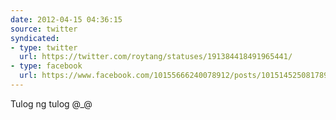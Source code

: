 ```yaml
---
date: 2012-04-15 04:36:15
source: twitter
syndicated:
- type: twitter
  url: https://twitter.com/roytang/statuses/191384418491965441/
- type: facebook
  url: https://www.facebook.com/10155666240078912/posts/10151452508178912
---
```


Tulog ng tulog @_@